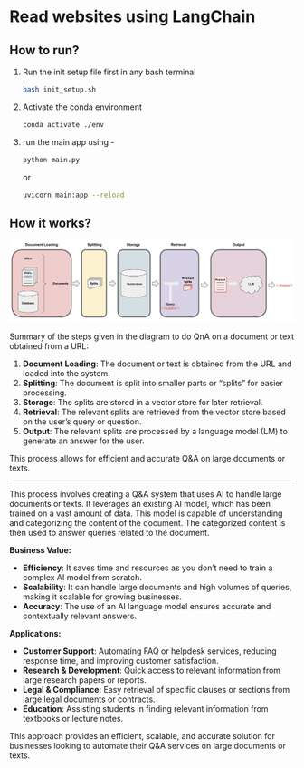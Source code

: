 # Read websites using LangChain

## How to run?

1. Run the init setup file first in any bash terminal

    ```bash
    bash init_setup.sh
    ```

2. Activate the conda environment

    ```bash
    conda activate ./env
    ```

3. run the main app using -

    ```bash
    python main.py
    ```

    or

    ```bash
    uvicorn main:app --reload
    ```

## How it works?

![workflow-diagram](./images/qa_flow-9fbd91de9282eb806bda1c6db501ecec.jpeg)

Summary of the steps given in the diagram to do QnA on a document or text obtained from a URL:

1. **Document Loading**: The document or text is obtained from the URL and loaded into the system.
2. **Splitting**: The document is split into smaller parts or “splits” for easier processing.
3. **Storage**: The splits are stored in a vector store for later retrieval.
4. **Retrieval**: The relevant splits are retrieved from the vector store based on the user’s query or question.
5. **Output**: The relevant splits are processed by a language model (LM) to generate an answer for the user.

This process allows for efficient and accurate Q&A on large documents or texts.

---

This process involves creating a Q&A system that uses AI to handle large documents or texts. It leverages an existing AI model, which has been trained on a vast amount of data. This model is capable of understanding and categorizing the content of the document. The categorized content is then used to answer queries related to the document.

**Business Value:**

- **Efficiency**: It saves time and resources as you don’t need to train a complex AI model from scratch.
- **Scalability**: It can handle large documents and high volumes of queries, making it scalable for growing businesses.
- **Accuracy**: The use of an AI language model ensures accurate and contextually relevant answers.

**Applications:**

- **Customer Support**: Automating FAQ or helpdesk services, reducing response time, and improving customer satisfaction.
- **Research & Development**: Quick access to relevant information from large research papers or reports.
- **Legal & Compliance**: Easy retrieval of specific clauses or sections from large legal documents or contracts.
- **Education**: Assisting students in finding relevant information from textbooks or lecture notes.

This approach provides an efficient, scalable, and accurate solution for businesses looking to automate their Q&A services on large documents or texts.
